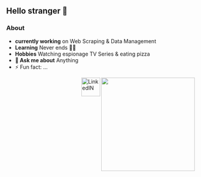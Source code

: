 ## Hello stranger 👋 


                                                                                                                                               
                                                                                                                                              
### About
- **currently working** on Web Scraping & Data Management
- **Learning** Never ends 👨‍💻
- **Hobbies** Watching espionage TV Series & eating pizza
- **💬 Ask me about** Anything
- ⚡ Fun fact: ...
                                                                                                                                                                      
                                                                                                                                                                               
<div   >
    <img   align="right" src="https://octodex.github.com/images/pythocat.png" width=250" height="250" />
</div>

<a  href="https://www.linkedin.com/in/guillermovillois/" >
                  <img  align="right" alt="LinkedIN" src="https://www.flaticon.com/svg/static/icons/svg/1409/1409945.svg" width=50" height="50">
         </a>                           
<!--
**guillermovillois/guillermovillois** is a ✨ _special_ ✨ repository because its `README.md` (this file) appears on your GitHub profile.

Here are some ideas to get you started:

- 🔭 I’m currently working on ...
- 🌱 I’m currently learning ...
- 👯 I’m looking to collaborate on ...
- 🤔 I’m looking for help with ...
- 💬 Ask me about ...
- 📫 How to reach me: ...
- 😄 Pronouns: ...
- ⚡ Fun fact: ...
-->
